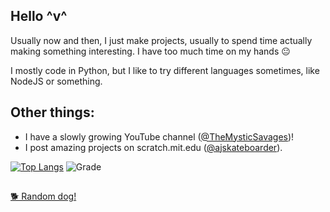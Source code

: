 ## Hello ^v^
Usually now and then, I just make projects, usually to spend time actually making something interesting. I have too much time on my hands 😐

I mostly code in Python, but I like to try different languages sometimes, like NodeJS or something.

## Other things:
 - I have a slowly growing YouTube channel ([@TheMysticSavages](https://www.youtube.com/channel/UCOvoqZwGXZ1ix4AIrtHDBuw))!
 - I post amazing projects on scratch.mit.edu ([@ajskateboarder](https://scratch.mit.edu/users/ajskateboarder/)).

[![Top Langs](https://github-readme-stats.vercel.app/api/top-langs/?username=themysticsavages&theme=dark&layout=compact)](https://github.com/themysticsavages?tab=repositories)
![Grade](https://github-readme-stats.vercel.app/api?username=themysticsavages&hide=contribs,prs&theme=dark&layout=compact)

##

[🐕 Random dog!](https://images.dog.ceo/breeds/keeshond/n02112350_8270.jpg)
